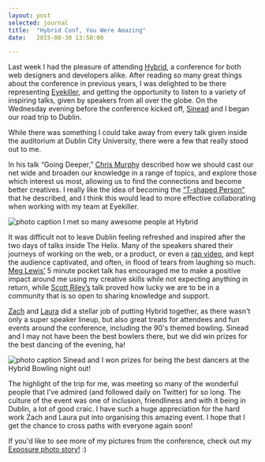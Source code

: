 ```yaml
---
layout: post
selected: journal
title:  "Hybrid Conf, You Were Amazing"
date:   2015-08-30 13:50:00

---
```

Last week I had the pleasure of attending [Hybrid](http://hybridconf.net), a conference for both web designers and developers alike. After reading so many great things about the conference in previous years, I was delighted to be there representing [Eyekiller](https://www.eyekiller.com/blog/article/attending-hybrid-conf-2015-in-dublin), and getting the opportunity to listen to a variety of inspiring talks, given by speakers from all over the globe. On the Wednesday evening before the conference kicked off, [Sinead](https://twitter.com/sineadotoole) and I began our road trip to Dublin.

While there was something I could take away from every talk given inside the auditorium at Dublin City University, there were a few that really stood out to me.

In his talk “Going Deeper,” [Chris Murphy](https://twitter.com/fehler) described how we should cast our net wide and broaden our knowledge in a range of topics, and explore those which interest us most, allowing us to find the connections and become better creatives. I really like the idea of becoming the [“T-shaped Person”](http://chiefexecutive.net/ideo-ceo-tim-brown-t-shaped-stars-the-backbone-of-ideoae%E2%84%A2s-collaborative-culture/) that he described, and I think this would lead to more effective collaborating when working with my team at Eyekiller.

![photo caption](../../img/blog/hybrid-conf-speakers.jpg "I met so many awesome people at Hybrid")
<span class="caption">I met so many awesome people at Hybrid</span>

It was difficult not to leave Dublin feeling refreshed and inspired after the two days of talks inside The Helix. Many of the speakers shared their journeys of working on the web, or a product, or even a [rap video](https://www.kickstarter.com/projects/mrbingo/hate-mail-the-definitive-collection/description
), and kept the audience captivated, and often, in flood of tears from laughing so much. [Meg Lewis’](https://twitter.com/darngooood) 5 minute pocket talk has encouraged me to make a positive impact around me using my creative skills while not expecting anything in return, while [Scott Riley’s](http://twitter.com/scott_riley) talk proved how lucky we are to be in a community that is so open to sharing knowledge and support.

[Zach](https://twitter.com/zachinglis) and [Laura](https://twitter.com/teawithlemon) did a stellar job of putting Hybrid together, as there wasn't only a super speaker lineup, but also great treats for attendees and fun events around the conference, including the 90's themed bowling. Sinead and I may not have been the best bowlers there, but we did win prizes for the best dancing of the evening, ha!


![photo caption](../../img/blog/hybrid-best-dancers.jpg "Sinead and I win Best Dancers at Hybrid")
<span class="caption">Sinead and I won prizes for being the best dancers at the Hybrid Bowling night out!</span>


The highlight of the trip for me, was meeting so many of the wonderful people that I’ve admired (and followed daily on Twitter) for so long. The culture of the event was one of inclusion, friendliness and with it being in Dublin, a lot of good craic. I have such a huge appreciation for the hard work Zach and Laura put into organising this amazing event. I hope that I get the chance to cross paths with everyone again soon!

If you'd like to see more of my pictures from the conference, check out my [Exposure photo story!](https://melissakeizer.exposure.co/hybrid-conf) :)










